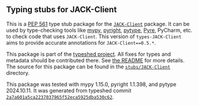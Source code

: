 ## Typing stubs for JACK-Client

This is a [PEP 561](https://peps.python.org/pep-0561/)
type stub package for the [`JACK-Client`](https://github.com/spatialaudio/jackclient-python) package.
It can be used by type-checking tools like
[mypy](https://github.com/python/mypy/),
[pyright](https://github.com/microsoft/pyright),
[pytype](https://github.com/google/pytype/),
[Pyre](https://pyre-check.org/),
PyCharm, etc. to check code that uses `JACK-Client`. This version of
`types-JACK-Client` aims to provide accurate annotations for
`JACK-Client==0.5.*`.

This package is part of the [typeshed project](https://github.com/python/typeshed).
All fixes for types and metadata should be contributed there.
See [the README](https://github.com/python/typeshed/blob/main/README.md)
for more details. The source for this package can be found in the
[`stubs/JACK-Client`](https://github.com/python/typeshed/tree/main/stubs/JACK-Client)
directory.

This package was tested with
mypy 1.15.0,
pyright 1.1.398,
and pytype 2024.10.11.
It was generated from typeshed commit
[`2a7a601a5ca2237037965f52eca5925dba530c62`](https://github.com/python/typeshed/commit/2a7a601a5ca2237037965f52eca5925dba530c62).